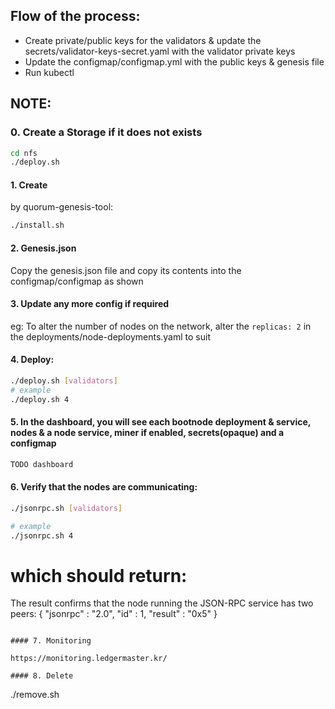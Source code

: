 ## Flow of the process:

- Create private/public keys for the validators & update the secrets/validator-keys-secret.yaml with the validator private keys
- Update the configmap/configmap.yml with the public keys & genesis file
- Run kubectl

## NOTE:

### 0. Create a Storage if it does not exists

```bash
cd nfs
./deploy.sh
```

#### 1. Create

by quorum-genesis-tool:

```bash
./install.sh
```

#### 2. Genesis.json

Copy the genesis.json file and copy its contents into the configmap/configmap as shown

#### 3. Update any more config if required

eg: To alter the number of nodes on the network, alter the `replicas: 2` in the deployments/node-deployments.yaml to suit

#### 4. Deploy:

```bash
./deploy.sh [validators]
# example
./deploy.sh 4
```

#### 5. In the dashboard, you will see each bootnode deployment & service, nodes & a node service, miner if enabled, secrets(opaque) and a configmap

```bash
TODO dashboard
```

#### 6. Verify that the nodes are communicating:

```bash
./jsonrpc.sh [validators]

# example
./jsonrpc.sh 4
```

# which should return:

The result confirms that the node running the JSON-RPC service has two peers:
{
"jsonrpc" : "2.0",
"id" : 1,
"result" : "0x5"
}

```

#### 7. Monitoring

https://monitoring.ledgermaster.kr/

#### 8. Delete

```

./remove.sh

```

```
